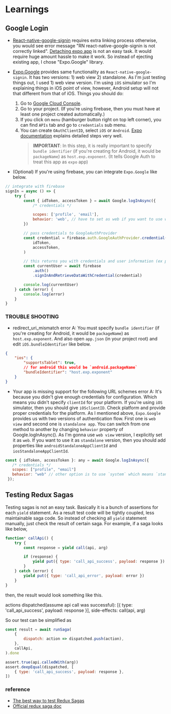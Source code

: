 # Learnings

## Google Login

- [React-native-google-signin](https://github.com/react-native-community/react-native-google-signin) requires extra linking process otherwise,
  you would see error message "RN react-native-google-signin is not correctly linked".
  [Detaching expo app](https://docs.expo.io/versions/v24.0.0/expokit/detach) is not an easy task. It would require huge amount hassle to make it work.
  So instead of ejecting existing app, I chose "Expo.Google" library.
- [Expo.Google](https://docs.expo.io/versions/latest/sdk/google) provides same functionality as `React-native-google-signin`.
  It has two versions: 1) web view 2) standalone. As I'm just testing things out, I used 1) web view version.
  I'm using `iOS` simulator so I'm explaining things in iOS point of view, however, Android setup will not that different from that of iOS.
  Things you should do:

  1. Go to [Google Cloud Console](https://console.cloud.google.com).
  2. Go to your project. (If you're using firebase, then you must have at least one project created automatically.)
  3. If you click on `menu` (hamburger button right on top left corner),
     you can find `APIs` tab and go to `credentials` sub menu.
  4. You can create `OAuthClientID`, select `iOS` or `Android`. [Expo documentation](https://docs.expo.io/versions/latest/sdk/google) explains detailed steps very well.
     > **IMPORTANT**: In this step, it is really important to specify `bundle identifier` (if you're creating for Android, it would be `packageName`) as `host.exp.exponent`. (It tells Google Auth to treat this app as `expo` app)

- (Optional) If you're using firebase, you can integrate `Expo.Google` like below.

```js
// integrate with firebase
signIn = async () => {
	try {
		const { idToken, accessToken } = await Google.logInAsync({
			/* credentials */

			scopes: ['profile', 'email'],
			behavior: 'web', // have to set as web if you want to use web view
		})

		// pass credentials to GoogleAuthProvider
		const credential = firebase.auth.GoogleAuthProvider.credential(
			idToken,
			accessToken,
		)

		// this returns you with credentials and user information (ex profile)
		const currentUser = await firebase
			.auth()
			.signInAndRetrieveDataWithCredential(credential)

		console.log(currentUser)
	} catch (error) {
		console.log(error)
	}
}
```

### TROUBLE SHOOTING

- redirect_uri_mismatch error
  A: You must specify `bundle identifier` (if you're creating for Android, it would be `packageName`) as `host.exp.exponent`.
  And also open `app.json` (in your project root) and edit `iOS.bundleIdentifier` like below.

```json
{
	"ios": {
		"supportsTablet": true,
		// for android this would be `android.packageName`
		"bundleIdentifier": "host.exp.exponent"
	}
}
```

- Your app is missing support for the following URL schemes error
  A: It's because you didn't give enough credentials for configuration.
  Which means you didn't specify `clientId` for your platform.
  If you're using `iOS` simulator, then you should give `iOSclientID`.
  Check platform and provide proper credentials for the platform.
  As I mentioned above, `Expo.Google` provides us with two versions of authentication flow.
  First one is `web view` and second one is `standalone app`. You can switch from one method to another by changing `behavior` property of
  Google.logInAsync(). As I'm gonna use `web view` version, I explicitly set it as `web`.
  If you want to use it as `standalone` version, then you should add properties like `androidStandaloneAppClientId` and `iosStandaloneAppClientId`.

```js
const { idToken, accessToken }: any = await Google.logInAsync({
   /* credentials */
   scopes: ["profile", "email"]
   behavior: "web" // other option is to use `system` which means `standalone version`.
 });
```

## Testing Redux Sagas

Testing sagas is not an easy task. Basically it is a bunch of assertions for each `yield` statement.
As a result test code will be tightly coupled, less maintainable saga code.
So instead of checking all `yield` statement manually, just check the result of certain saga.
For example, if a saga looks like below,

```js
function* callApi() {
	try {
		const response = yield call(api, arg)

		if (response) {
			yield put({ type: 'call_api_success', payload: response })
		}
	} catch (error) {
		yield put({ type: 'call_api_error', payload: error })
	}
}
```

then, the result would look something like this.

actions dispatched(assume api call was successful): [{ type: 'call_api_success', payload: response }],
side-effects: call(api, arg)

So our test can be simplified as

```js
const result = await runSaga(
	{
		dispatch: action => dispatched.push(action),
	},
	callApi,
).done

assert.true(api.calledWith(arg))
assert.deepEqual(dispatched, [
	{ type: 'call_api_success', payload: response },
])
```

### reference

- [The best way to test Redux Sagas](https://dev.to/phil/the-best-way-to-test-redux-sagas-4hib)
- [Official redux saga doc](https://redux-saga.js.org/docs/advanced/Testing.html)
